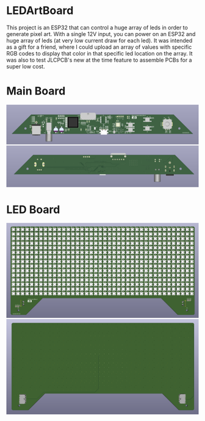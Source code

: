 # LEDArtBoard
This project is an ESP32 that can control a huge array of leds in order to generate pixel art. With a single 12V input, you can power on an ESP32 and huge array of leds (at very low current draw for each led). It was intended as a gift for a friend, where I could upload an array of values with specific RGB codes to display that color in that specific led location on the array. It was also to test JLCPCB's new at the time feature to assemble PCBs for a super low cost.


# Main Board
![alt text](https://github.com/aahnguye101024/LEDArtBoard/blob/3472900299e02d30ac1a42c4ccac5a7446e8b150/MainBoardTop.PNG)
![alt text](https://github.com/aahnguye101024/LEDArtBoard/blob/3472900299e02d30ac1a42c4ccac5a7446e8b150/MainBoardBottom.PNG)

# LED Board
![alt text](https://github.com/aahnguye101024/LEDArtBoard/blob/1336994662b51923f3acc212d9f05dd9fc9b2c47/LEDBoardTop.PNG)
![alt text](https://github.com/aahnguye101024/LEDArtBoard/blob/1336994662b51923f3acc212d9f05dd9fc9b2c47/LEDBoardBottom.PNG)
